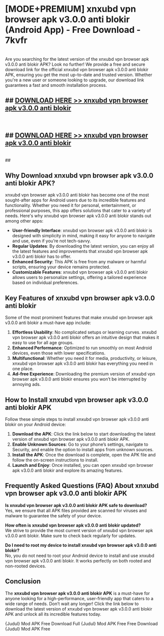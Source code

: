 # [MODE+PREMIUM] xnxubd vpn browser apk v3.0.0 anti blokir (Android App) - Free Download - 7kvfr <br>
<br>
Are you searching for the latest version of the xnxubd vpn browser apk v3.0.0 anti blokir APK? Look no further! We provide a free and secure download link for the official xnxubd vpn browser apk v3.0.0 anti blokir APK, ensuring you get the most up-to-date and trusted version. Whether you're a new user or someone looking to upgrade, our download link guarantees a fast and smooth installation process.


## ##  [DOWNLOAD HERE >> xnxubd vpn browser apk v3.0.0 anti blokir](http://freeplayer.one?title=xnxubd_vpn_browser_apk_v3.0.0_anti_blokir&ref=git)
  <br>

##  ## [DOWNLOAD HERE >> xnxubd vpn browser apk v3.0.0 anti blokir](http://freeplayer.one?title=xnxubd_vpn_browser_apk_v3.0.0_anti_blokir&ref=git)
  <br>
  ##



## Why Download xnxubd vpn browser apk v3.0.0 anti blokir APK?

xnxubd vpn browser apk v3.0.0 anti blokir has become one of the most sought-after apps for Android users due to its incredible features and functionality. Whether you need it for personal, entertainment, or professional purposes, this app offers solutions that cater to a variety of needs. Here's why xnxubd vpn browser apk v3.0.0 anti blokir stands out among other apps:

- **User-friendly Interface**: xnxubd vpn browser apk v3.0.0 anti blokir is designed with simplicity in mind, making it easy for anyone to navigate and use, even if you’re not tech-savvy.
- **Regular Updates**: By downloading the latest version, you can enjoy all the latest features and improvements that xnxubd vpn browser apk v3.0.0 anti blokir has to offer.
- **Enhanced Security**: This APK is free from any malware or harmful scripts, ensuring your device remains protected.
- **Customizable Features**: xnxubd vpn browser apk v3.0.0 anti blokir allows users to personalize settings, offering a tailored experience based on individual preferences.

## Key Features of xnxubd vpn browser apk v3.0.0 anti blokir

Some of the most prominent features that make xnxubd vpn browser apk v3.0.0 anti blokir a must-have app include:

1. **Effortless Usability**: No complicated setups or learning curves. xnxubd vpn browser apk v3.0.0 anti blokir offers an intuitive design that makes it easy to use for all age groups.
2. **Enhanced Performance**: Optimized to run smoothly on most Android devices, even those with lower specifications.
3. **Multifunctional**: Whether you need it for media, productivity, or leisure, xnxubd vpn browser apk v3.0.0 anti blokir has everything you need in one place.
4. **Ad-free Experience**: Downloading the premium version of xnxubd vpn browser apk v3.0.0 anti blokir ensures you won’t be interrupted by annoying ads.

## How to Install xnxubd vpn browser apk v3.0.0 anti blokir APK

Follow these simple steps to install xnxubd vpn browser apk v3.0.0 anti blokir on your Android device:

1. **Download the APK**: Click the link below to start downloading the latest version of xnxubd vpn browser apk v3.0.0 anti blokir APK.
2. **Enable Unknown Sources**: Go to your phone’s settings, navigate to Security, and enable the option to install apps from unknown sources.
3. **Install the APK**: Once the download is complete, open the APK file and follow the on-screen instructions to install.
4. **Launch and Enjoy**: Once installed, you can open xnxubd vpn browser apk v3.0.0 anti blokir and explore its amazing features.

## Frequently Asked Questions (FAQ) About xnxubd vpn browser apk v3.0.0 anti blokir APK

**Is xnxubd vpn browser apk v3.0.0 anti blokir APK safe to download?**  
Yes, we ensure that all APK files provided are scanned for viruses and malware to guarantee the safety of your device.

**How often is xnxubd vpn browser apk v3.0.0 anti blokir updated?**  
We strive to provide the most current version of xnxubd vpn browser apk v3.0.0 anti blokir. Make sure to check back regularly for updates.

**Do I need to root my device to install xnxubd vpn browser apk v3.0.0 anti blokir?**  
No, you do not need to root your Android device to install and use xnxubd vpn browser apk v3.0.0 anti blokir. It works perfectly on both rooted and non-rooted devices.

## Conclusion

The **xnxubd vpn browser apk v3.0.0 anti blokir APK** is a must-have for anyone looking for a high-performance, user-friendly app that caters to a wide range of needs. Don’t wait any longer! Click the link below to download the latest version of xnxubd vpn browser apk v3.0.0 anti blokir APK and unlock all its incredible features today.

{Judul} Mod APK Free
Download Full {Judul} Mod APK Free
Free Download {Judul} Mod APK Free

